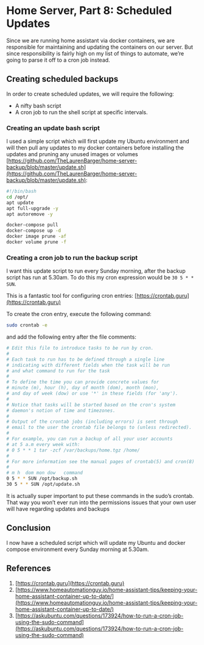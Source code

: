 # Home Server, Part 8: Scheduled Updates

Since we are running home assistant via docker containers, we are responsible for maintaining and updating the containers on our server. But since responsibility is fairly high on my list of things to automate, we’re going to parse it off to a cron job instead.

<!-- Table of Contents -->

## Creating scheduled backups

In order to create scheduled updates, we will require the following:

* A nifty bash script
* A cron job to run the shell script at specific intervals.

### Creating an update bash script

I used a simple script which will first update my Ubuntu environment and will then pull any updates to my docker containers before installing the updates and pruning any unused images or volumes [https://github.com/TheLaurenBarger/home-server-backup/blob/master/update.sh](https://github.com/TheLaurenBarger/home-server-backup/blob/master/update.sh):

```bash
#!/bin/bash
cd /opt/
apt update
apt full-upgrade -y
apt autoremove -y

docker-compose pull
docker-compose up -d 
docker image prune -af 
docker volume prune -f 
```

### Creating a cron job to run the backup script

I want this update script to run every Sunday morning, after the backup script has run at 5.30am. To do this my cron expression would be `30 5 * * SUN`.

This is a fantastic tool for configuring cron entries: [https://crontab.guru](https://crontab.guru)

To create the cron entry, execute the following command:

```bash
sudo crontab -e
```

and add the following entry after the file comments:

```bash
# Edit this file to introduce tasks to be run by cron.
# 
# Each task to run has to be defined through a single line
# indicating with different fields when the task will be run
# and what command to run for the task
# 
# To define the time you can provide concrete values for
# minute (m), hour (h), day of month (dom), month (mon),
# and day of week (dow) or use '*' in these fields (for 'any').
# 
# Notice that tasks will be started based on the cron's system
# daemon's notion of time and timezones.
# 
# Output of the crontab jobs (including errors) is sent through
# email to the user the crontab file belongs to (unless redirected).
# 
# For example, you can run a backup of all your user accounts
# at 5 a.m every week with:
# 0 5 * * 1 tar -zcf /var/backups/home.tgz /home/
# 
# For more information see the manual pages of crontab(5) and cron(8)
# 
# m h  dom mon dow   command
0 5 * * SUN /opt/backup.sh
30 5 * * SUN /opt/update.sh
```

It is actually super important to put these commands in the sudo’s crontab. That way you won’t ever run into the permissions issues that your own user will have regarding updates and backups

## Conclusion

I now have a scheduled script which will update my Ubuntu and docker compose environment every Sunday morning at 5.30am.

## References

1. [https://crontab.guru](https://crontab.guru)
2. [https://www.homeautomationguy.io/home-assistant-tips/keeping-your-home-assistant-container-up-to-date/](https://www.homeautomationguy.io/home-assistant-tips/keeping-your-home-assistant-container-up-to-date/)
3. [https://askubuntu.com/questions/173924/how-to-run-a-cron-job-using-the-sudo-command](https://askubuntu.com/questions/173924/how-to-run-a-cron-job-using-the-sudo-command)
